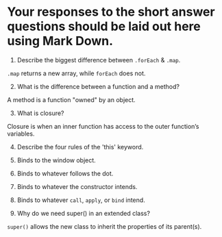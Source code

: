 # Your responses to the short answer questions should be laid out here using Mark Down.
1. Describe the biggest difference between `.forEach` & `.map`.

`.map` returns a new array, while `forEach` does not.

2. What is the difference between a function and a method?

A method is a function "owned" by an object.

3. What is closure?

Closure is when an inner function has access to the outer function’s variables.

4. Describe the four rules of the 'this' keyword.

1. Binds to the window object.
2. Binds to whatever follows the dot.
3. Binds to whatever the constructor intends.
4. Binds to whatever `call`, `apply`, or `bind` intend.

5. Why do we need super() in an extended class?

`super()` allows the new class to inherit the properties of its parent(s).
